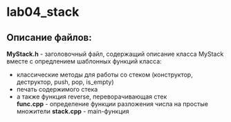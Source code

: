 # lab04_stack
## Описание файлов:
**MyStack.h** - заголовочный файл, содержащий описание класса MyStack вместе с опредлением шаблонных функций класса:  
- классические методы для работы со стеком (конструктор, деструктор, push, pop, is_empty)
- печать содержимого стека
- а также функция reverse, переворачивающая стек  
**func.cpp** - определение функции разложения числа на простые множители
**stack.cpp** - main-функция
